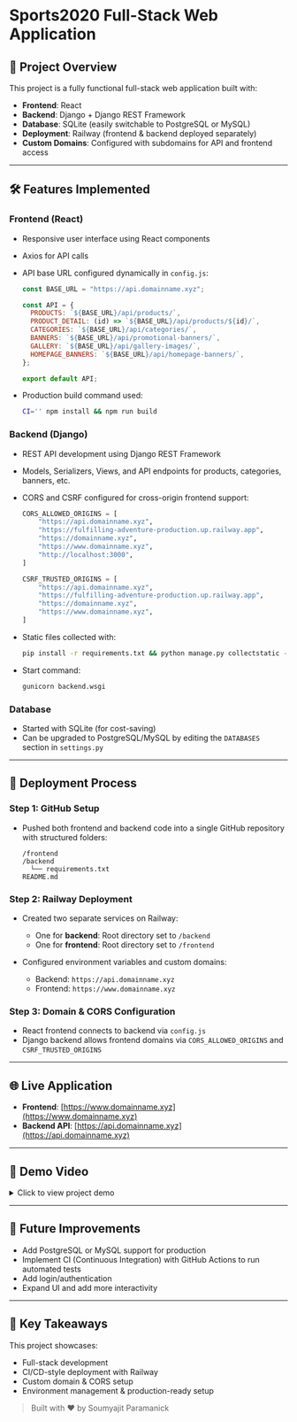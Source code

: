 # Sports2020 Full-Stack Web Application

## 🧾 Project Overview

This project is a fully functional full-stack web application built with:

* **Frontend**: React
* **Backend**: Django + Django REST Framework
* **Database**: SQLite (easily switchable to PostgreSQL or MySQL)
* **Deployment**: Railway (frontend & backend deployed separately)
* **Custom Domains**: Configured with subdomains for API and frontend access

---

## 🛠️ Features Implemented

### Frontend (React)

* Responsive user interface using React components
* Axios for API calls
* API base URL configured dynamically in `config.js`:

  ```js
  const BASE_URL = "https://api.domainname.xyz";

  const API = {
    PRODUCTS: `${BASE_URL}/api/products/`,
    PRODUCT_DETAIL: (id) => `${BASE_URL}/api/products/${id}/`,
    CATEGORIES: `${BASE_URL}/api/categories/`,
    BANNERS: `${BASE_URL}/api/promotional-banners/`,
    GALLERY: `${BASE_URL}/api/gallery-images/`,
    HOMEPAGE_BANNERS: `${BASE_URL}/api/homepage-banners/`,
  };

  export default API;
  ```
* Production build command used:

  ```bash
  CI='' npm install && npm run build
  ```

### Backend (Django)

* REST API development using Django REST Framework
* Models, Serializers, Views, and API endpoints for products, categories, banners, etc.
* CORS and CSRF configured for cross-origin frontend support:

  ```python
  CORS_ALLOWED_ORIGINS = [
      "https://api.domainname.xyz",
      "https://fulfilling-adventure-production.up.railway.app",
      "https://domainname.xyz",
      "https://www.domainname.xyz",
      "http://localhost:3000",
  ]

  CSRF_TRUSTED_ORIGINS = [
      "https://api.domainname.xyz",
      "https://fulfilling-adventure-production.up.railway.app",
      "https://domainname.xyz",
      "https://www.domainname.xyz",
  ]
  ```
* Static files collected with:

  ```bash
  pip install -r requirements.txt && python manage.py collectstatic --noinput
  ```
* Start command:

  ```bash
  gunicorn backend.wsgi
  ```

### Database

* Started with SQLite (for cost-saving)
* Can be upgraded to PostgreSQL/MySQL by editing the `DATABASES` section in `settings.py`

---

## 🚀 Deployment Process

### Step 1: GitHub Setup

* Pushed both frontend and backend code into a single GitHub repository with structured folders:

  ```
  /frontend
  /backend
    └── requirements.txt
  README.md
  ```

### Step 2: Railway Deployment

* Created two separate services on Railway:

  * One for **backend**: Root directory set to `/backend`
  * One for **frontend**: Root directory set to `/frontend`

* Configured environment variables and custom domains:

  * Backend: `https://api.domainname.xyz`
  * Frontend: `https://www.domainname.xyz`

### Step 3: Domain & CORS Configuration

* React frontend connects to backend via `config.js`
* Django backend allows frontend domains via `CORS_ALLOWED_ORIGINS` and `CSRF_TRUSTED_ORIGINS`

---

## 🌐 Live Application

* **Frontend**: [https://www.domainname.xyz](https://www.domainname.xyz)
* **Backend API**: [https://api.domainname.xyz](https://api.domainname.xyz)

---

## 🎥 Demo Video

<details>
<summary>Click to view project demo</summary>

![Demo Video](demo/demo.webm)

</details>


---

## 🔄 Future Improvements

* Add PostgreSQL or MySQL support for production
* Implement CI (Continuous Integration) with GitHub Actions to run automated tests
* Add login/authentication
* Expand UI and add more interactivity

---

## 📌 Key Takeaways

This project showcases:

* Full-stack development
* CI/CD-style deployment with Railway
* Custom domain & CORS setup
* Environment management & production-ready setup

> Built with ❤️ by Soumyajit Paramanick
